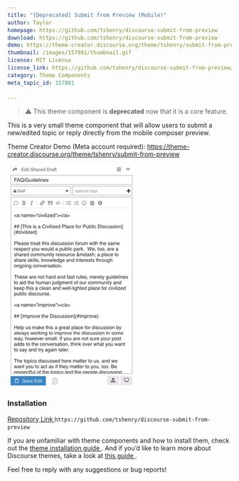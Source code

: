 ```yaml
---
title: "[Deprecated] Submit from Preview (Mobile)"
author: Taylor
homepage: https://github.com/tshenry/discourse-submit-from-preview
download: https://github.com/tshenry/discourse-submit-from-preview
demo: https://theme-creator.discourse.org/theme/tshenry/submit-from-preview
thumbnail: /images/157881/thumbnail.gif
license: MIT License
license_link: https://github.com/tshenry/discourse-submit-from-preview/blob/master/LICENSE
category: Theme Components
meta_topic_id: 157881

---
```

> :warning: This theme component is **deprecated** now that it is a core feature.

This is a very small theme component that will allow users to submit a new/edited topic or reply directly from the mobile composer preview.

Theme Creator Demo (Meta account required): https://theme-creator.discourse.org/theme/tshenry/submit-from-preview 

![demo: 288x500, 75%](/images/157881/gh3laWgfpYIo6zcjobtqiIbIP3Z.gif) 


### Installation

[Repository Link ](https://github.com/tshenry/discourse-submit-from-preview)
`https://github.com/tshenry/discourse-submit-from-preview`

If you are unfamiliar with theme components and how to install them, check out the [theme installation guide ](https://meta.discourse.org/t/how-do-i-install-a-theme-or-theme-component/63682). And if you’d like to learn more about Discourse themes, take a look at [this guide ](https://meta.discourse.org/t/beginners-guide-to-using-discourse-themes/91966).

Feel free to reply with any suggestions or bug reports!